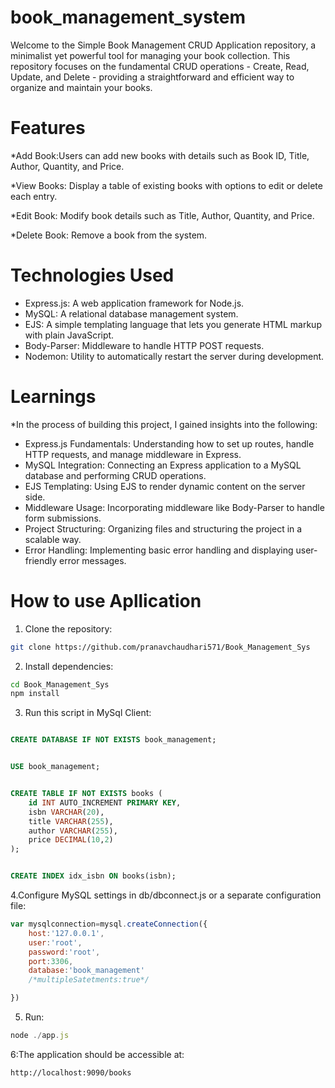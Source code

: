 

# book_management_system
Welcome to the Simple Book Management CRUD Application repository, a minimalist yet powerful tool for managing your book collection. This repository focuses on the fundamental CRUD operations - Create, Read, Update, and Delete - providing a straightforward and efficient way to organize and maintain your books.

# Features
*Add Book:Users can add new books with details such as Book ID, Title, Author, Quantity, and Price.

*View Books:
Display a table of existing books with options to edit or delete each entry.

*Edit Book:
Modify book details such as Title, Author, Quantity, and Price.

*Delete Book:
Remove a book from the system.


# Technologies Used
* Express.js: A web application framework for Node.js.
* MySQL: A relational database management system.
* EJS: A simple templating language that lets you generate HTML markup with plain JavaScript.
* Body-Parser: Middleware to handle HTTP POST requests.
* Nodemon: Utility to automatically restart the server during development.


# Learnings
*In the process of building this project, I gained insights into the following:

* Express.js Fundamentals: Understanding how to set up routes, handle HTTP requests, and manage middleware in Express.
* MySQL Integration: Connecting an Express application to a MySQL database and performing CRUD operations.
* EJS Templating: Using EJS to render dynamic content on the server side.
* Middleware Usage: Incorporating middleware like Body-Parser to handle form submissions.
* Project Structuring: Organizing files and structuring the project in a scalable way.
* Error Handling: Implementing basic error handling and displaying user-friendly error messages.


# How to use Apllication
1. Clone the repository:
```bash
git clone https://github.com/pranavchaudhari571/Book_Management_Sys

```
2. Install dependencies:
```bash
cd Book_Management_Sys
npm install
```
3. Run this script in MySql Client:
```sql

CREATE DATABASE IF NOT EXISTS book_management;


USE book_management;


CREATE TABLE IF NOT EXISTS books (
    id INT AUTO_INCREMENT PRIMARY KEY,
    isbn VARCHAR(20),
    title VARCHAR(255),
    author VARCHAR(255),
    price DECIMAL(10,2)
);


CREATE INDEX idx_isbn ON books(isbn);
```
4.Configure MySQL settings in db/dbconnect.js or a separate configuration file:
```javaScript
var mysqlconnection=mysql.createConnection({
    host:'127.0.0.1',
    user:'root',
    password:'root',
    port:3306,
    database:'book_management'
    /*multipleSatetments:true*/

})
```
5. Run:
```javaScript
node ./app.js
```
6:The application should be accessible at:
```
http://localhost:9090/books

```
